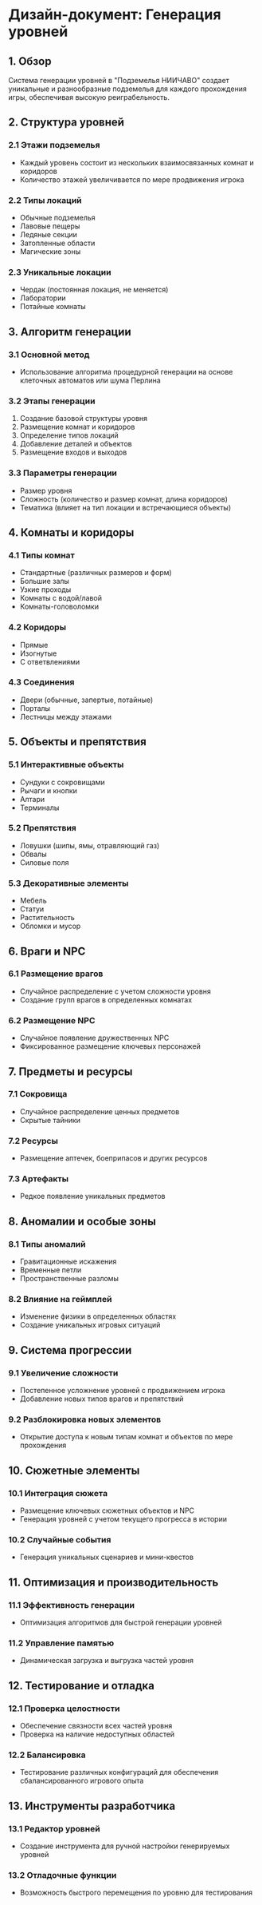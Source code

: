 # Дизайн-документ: Генерация уровней

## 1. Обзор
Система генерации уровней в "Подземелья НИИЧАВО" создает уникальные и разнообразные подземелья для каждого прохождения игры, обеспечивая высокую реиграбельность.

## 2. Структура уровней

### 2.1 Этажи подземелья
- Каждый уровень состоит из нескольких взаимосвязанных комнат и коридоров
- Количество этажей увеличивается по мере продвижения игрока

### 2.2 Типы локаций
- Обычные подземелья
- Лавовые пещеры
- Ледяные секции
- Затопленные области
- Магические зоны

### 2.3 Уникальные локации
- Чердак (постоянная локация, не меняется)
- Лаборатории
- Потайные комнаты

## 3. Алгоритм генерации

### 3.1 Основной метод
- Использование алгоритма процедурной генерации на основе клеточных автоматов или шума Перлина

### 3.2 Этапы генерации
1. Создание базовой структуры уровня
2. Размещение комнат и коридоров
3. Определение типов локаций
4. Добавление деталей и объектов
5. Размещение входов и выходов

### 3.3 Параметры генерации
- Размер уровня
- Сложность (количество и размер комнат, длина коридоров)
- Тематика (влияет на тип локации и встречающиеся объекты)

## 4. Комнаты и коридоры

### 4.1 Типы комнат
- Стандартные (различных размеров и форм)
- Большие залы
- Узкие проходы
- Комнаты с водой/лавой
- Комнаты-головоломки

### 4.2 Коридоры
- Прямые
- Изогнутые
- С ответвлениями

### 4.3 Соединения
- Двери (обычные, запертые, потайные)
- Порталы
- Лестницы между этажами

## 5. Объекты и препятствия

### 5.1 Интерактивные объекты
- Сундуки с сокровищами
- Рычаги и кнопки
- Алтари
- Терминалы

### 5.2 Препятствия
- Ловушки (шипы, ямы, отравляющий газ)
- Обвалы
- Силовые поля

### 5.3 Декоративные элементы
- Мебель
- Статуи
- Растительность
- Обломки и мусор

## 6. Враги и NPC

### 6.1 Размещение врагов
- Случайное распределение с учетом сложности уровня
- Создание групп врагов в определенных комнатах

### 6.2 Размещение NPC
- Случайное появление дружественных NPC
- Фиксированное размещение ключевых персонажей

## 7. Предметы и ресурсы

### 7.1 Сокровища
- Случайное распределение ценных предметов
- Скрытые тайники

### 7.2 Ресурсы
- Размещение аптечек, боеприпасов и других ресурсов

### 7.3 Артефакты
- Редкое появление уникальных предметов

## 8. Аномалии и особые зоны

### 8.1 Типы аномалий
- Гравитационные искажения
- Временные петли
- Пространственные разломы

### 8.2 Влияние на геймплей
- Изменение физики в определенных областях
- Создание уникальных игровых ситуаций

## 9. Система прогрессии

### 9.1 Увеличение сложности
- Постепенное усложнение уровней с продвижением игрока
- Добавление новых типов врагов и препятствий

### 9.2 Разблокировка новых элементов
- Открытие доступа к новым типам комнат и объектов по мере прохождения

## 10. Сюжетные элементы

### 10.1 Интеграция сюжета
- Размещение ключевых сюжетных объектов и NPC
- Генерация уровней с учетом текущего прогресса в истории

### 10.2 Случайные события
- Генерация уникальных сценариев и мини-квестов

## 11. Оптимизация и производительность

### 11.1 Эффективность генерации
- Оптимизация алгоритмов для быстрой генерации уровней

### 11.2 Управление памятью
- Динамическая загрузка и выгрузка частей уровня

## 12. Тестирование и отладка

### 12.1 Проверка целостности
- Обеспечение связности всех частей уровня
- Проверка на наличие недоступных областей

### 12.2 Балансировка
- Тестирование различных конфигураций для обеспечения сбалансированного игрового опыта

## 13. Инструменты разработчика

### 13.1 Редактор уровней
- Создание инструмента для ручной настройки генерируемых уровней

### 13.2 Отладочные функции
- Возможность быстрого перемещения по уровню для тестирования
